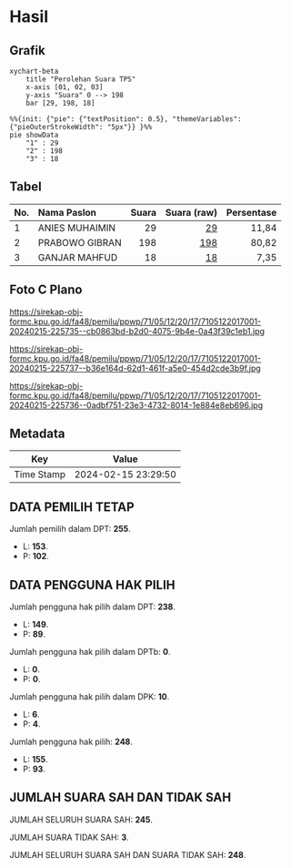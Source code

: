 # Hasil

## Grafik

```mermaid
xychart-beta
    title "Perolehan Suara TPS"
    x-axis [01, 02, 03]
    y-axis "Suara" 0 --> 198
    bar [29, 198, 18]
```

```mermaid
%%{init: {"pie": {"textPosition": 0.5}, "themeVariables": {"pieOuterStrokeWidth": "5px"}} }%%
pie showData
    "1" : 29
    "2" : 198
    "3" : 18
```

## Tabel

| No. | Nama Paslon    | Suara | Suara (raw) | Persentase |
|:--- |:-------------- | -----:| -----------:| ----------:|
| 1   | ANIES MUHAIMIN | 29    | [29][p-1]   | 11,84      |
| 2   | PRABOWO GIBRAN | 198   | [198][p-2]  | 80,82      |
| 3   | GANJAR MAHFUD  | 18    | [18][p-3]   | 7,35       |


[p-1]: https://github.com/gigit-pemilu/pemilu-2024-71-sulawesi-utara/blob/main/pilpres/hitung-suara/sub/71-sulawesi-utara/sub/05-minahasa-selatan/sub/12-tumpaan/sub/2017-matani-satu/sub/001-tps/sub/paslon-1.txt
[p-2]: https://github.com/gigit-pemilu/pemilu-2024-71-sulawesi-utara/blob/main/pilpres/hitung-suara/sub/71-sulawesi-utara/sub/05-minahasa-selatan/sub/12-tumpaan/sub/2017-matani-satu/sub/001-tps/sub/paslon-2.txt
[p-3]: https://github.com/gigit-pemilu/pemilu-2024-71-sulawesi-utara/blob/main/pilpres/hitung-suara/sub/71-sulawesi-utara/sub/05-minahasa-selatan/sub/12-tumpaan/sub/2017-matani-satu/sub/001-tps/sub/paslon-3.txt

## Foto C Plano

https://sirekap-obj-formc.kpu.go.id/fa48/pemilu/ppwp/71/05/12/20/17/7105122017001-20240215-225735--cb0863bd-b2d0-4075-9b4e-0a43f39c1eb1.jpg

https://sirekap-obj-formc.kpu.go.id/fa48/pemilu/ppwp/71/05/12/20/17/7105122017001-20240215-225737--b36e164d-62d1-461f-a5e0-454d2cde3b9f.jpg

https://sirekap-obj-formc.kpu.go.id/fa48/pemilu/ppwp/71/05/12/20/17/7105122017001-20240215-225736--0adbf751-23e3-4732-8014-1e884e8eb696.jpg


## Metadata

| Key        | Value               |
| ---------- | ------------------- |
| Time Stamp | 2024-02-15 23:29:50 |


## DATA PEMILIH TETAP

Jumlah pemilih dalam DPT: **255**.
 * L: **153**.
 * P: **102**.

## DATA PENGGUNA HAK PILIH

Jumlah pengguna hak pilih dalam DPT: **238**.
 * L: **149**.
 * P: **89**.

Jumlah pengguna hak pilih dalam DPTb: **0**.
 * L: **0**.
 * P: **0**.

Jumlah pengguna hak pilih dalam DPK: **10**.
 * L: **6**.
 * P: **4**.

Jumlah pengguna hak pilih: **248**.
 * L: **155**.
 * P: **93**.

## JUMLAH SUARA SAH DAN TIDAK SAH

JUMLAH SELURUH SUARA SAH: **245**.

JUMLAH SUARA TIDAK SAH: **3**.

JUMLAH SELURUH SUARA SAH DAN SUARA TIDAK SAH: **248**.


